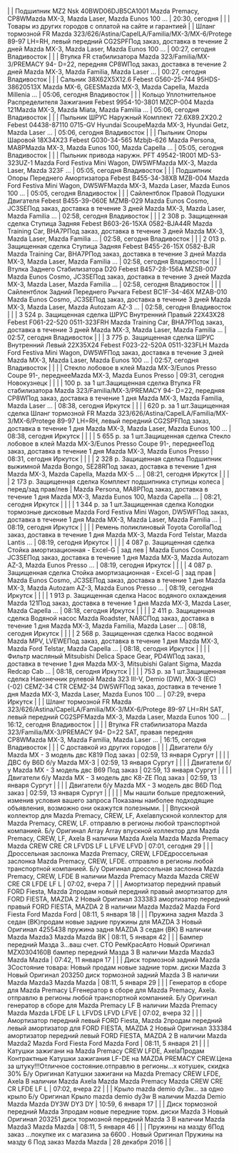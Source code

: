 | | Подшипник MZ2 Nsk 40BWD06DJB5CA1001 Mazda Premacy, CP8WMazda MX-3, Mazda Laser, Mazda Eunos 100 ... | 20:30, сегодня | |
|
Товары из других городов с оплатой на сайте и гарантией
|
| Шланг тормозной FR Mazda 323/626/Astina/CapelLA/Familia/MX-3/MX-6/Protege 89-97 LH=RH, левый передний CG2SPFПод заказ, доставка в течение 2 дней Mazda MX-3, Mazda Laser, Mazda Eunos 100 ... | 00:27, сегодня Владивосток | |
| Втулка FR стабилизатора Mazda 323/Familia/MX-3/PREMACY 94- D=22, передняя CP8WПод заказ, доставка в течение 2 дней Mazda MX-3, Mazda Familia, Mazda Laser ... | 00:27, сегодня Владивосток | |
| Сальник 38X62X5X12.6 Febest G560-25-744 95HDS-38620513X Mazda MX-6, GEESMazda MX-3, Mazda Capella, Mazda Millenia ... | 05:06, сегодня Владивосток | |
| Кольцо Уплотнительное Распределителя Зажигания Febest 9954-10-3801 MZCP-004 Mazda 121Mazda MX-3, Mazda Miata, Mazda Familia ... | 05:06, сегодня Владивосток | |
| Пыльник ШРУС Наружный Комплект 72.6X89.2X20.2 Febest 04438-87110 0715-GV Hyundai ScoupeMazda MX-3, Hyundai Getz, Mazda Laser ... | 05:06, сегодня Владивосток | |
| Пыльник Опоры Шаровой 18X34X23 Febest G030-34-565 Mzbjb-626 Mazda Persona, MA8PMazda MX-3, Mazda Eunos 100, Mazda Capella ... | 05:05, сегодня Владивосток | |
| Пыльник привода наружн. PFT 49542-1R001 MD-53-323UZ-1 Mazda Ford Festiva Mini Wagon, DW5WFMazda MX-3, Mazda Laser, Mazda 323F ... | 05:05, сегодня Владивосток | |
| Подшипник Опоры Переднего Амортизатора Febest B455-34-38XB MZB-004 Mazda Ford Festiva Mini Wagon, DW5WFMazda MX-3, Mazda Laser, Mazda Eunos 100 ... | 05:05, сегодня Владивосток | |
| Сайлентблок Правой Подушки Двигателя Febest B455-39-060E MZMB-029 Mazda Eunos Cosmo, JC3SEПод заказ, доставка в течение 3 дней Mazda MX-3, Mazda Laser, Mazda Familia ... | 02:58, сегодня Владивосток | |
| 2 308 р. Защищенная сделка Ступица Задняя Febest B603-26-15XA 0582-BJA44R Mazda Training Car, BHA7PПод заказ, доставка в течение 3 дней Mazda MX-3, Mazda Laser, Mazda Familia ... | 02:58, сегодня Владивосток | |
| 2 013 р. Защищенная сделка Ступица Задняя Febest B455-26-15X 0582-BJR Mazda Training Car, BHA7PПод заказ, доставка в течение 3 дней Mazda MX-3, Mazda Laser, Mazda Familia ... | 02:58, сегодня Владивосток | |
| Втулка Заднего Стабилизатора D20 Febest B457-28-156A MZSB-007 Mazda Eunos Cosmo, JC3SEПод заказ, доставка в течение 3 дней Mazda MX-3, Mazda Laser, Mazda Familia ... | 02:58, сегодня Владивосток | |
| Сайлентблок Задний Переднего Рычага Febest BC1F-34-46X MZAB-010 Mazda Eunos Cosmo, JC3SEПод заказ, доставка в течение 3 дней Mazda MX-3, Mazda Laser, Mazda Autozam AZ-3 ... | 02:58, сегодня Владивосток | |
| 3 524 р. Защищенная сделка ШРУС Внутренний Правый 22X43X28 Febest F061-22-520 0511-323FRH Mazda Training Car, BHA7PПод заказ, доставка в течение 3 дней Mazda MX-3, Mazda Laser, Mazda Familia ... | 02:57, сегодня Владивосток | |
| 3 775 р. Защищенная сделка ШРУС Внутренний Левый 22X35X24 Febest F023-22-520A 0511-323FLH Mazda Ford Festiva Mini Wagon, DW5WFПод заказ, доставка в течение 3 дней Mazda MX-3, Mazda Laser, Mazda Eunos 100 ... | 02:57, сегодня Владивосток | |
| | Стекло лобовое в клей Mazda MX-3/Eunos Presso Coupe 91-, переднееMazda MX-3, Mazda Eunos Presso | 09:31, сегодня Новокузнецк | |
| | 100 р. за 1 шт.Защищенная сделка Втулка FR стабилизатора Mazda 323/Familia/MX-3/PREMACY 94- D=22, передняя CP8WПод заказ, доставка в течение 1 дня Mazda MX-3, Mazda Familia, Mazda Laser ... | 08:38, сегодня Иркутск | |
| | 620 р. за 1 шт.Защищенная сделка Шланг тормозной FR Mazda 323/626/Astina/CapelLA/Familia/MX-3/MX-6/Protege 89-97 LH=RH, левый передний CG2SPFПод заказ, доставка в течение 1 дня Mazda MX-3, Mazda Laser, Mazda Eunos 100 ... | 08:38, сегодня Иркутск | |
| | 5 655 р. за 1 шт.Защищенная сделка Стекло лобовое в клей Mazda MX-3/Eunos Presso Coupe 91-, переднееПод заказ, доставка в течение 1 дня Mazda MX-3, Mazda Eunos Presso | 08:31, сегодня Иркутск | |
| | 2 328 р. Защищенная сделка Подшипник выжимной Mazda Bongo, SE28RПод заказ, доставка в течение 1 дня Mazda MX-3, Mazda Capella, Mazda MX-5 ... | 08:21, сегодня Иркутск | |
| | 2 173 р. Защищенная сделка Комплект подшипника ступицы колеса | перед/зад прав/лев | Mazda Persona, MA8PПод заказ, доставка в течение 1 дня Mazda MX-3, Mazda Eunos 100, Mazda Capella ... | 08:21, сегодня Иркутск | |
| | 1 344 р. за 1 шт.Защищенная сделка Колодки тормозные дисковые Mazda Ford Festiva Mini Wagon, DW5WFПод заказ, доставка в течение 1 дня Mazda MX-3, Mazda Laser, Mazda Familia ... | 08:19, сегодня Иркутск | |
| | Ремень поликлиновый Toyota CorollaПод заказ, доставка в течение 1 дня Mazda MX-3, Mazda Ford Telstar, Mazda Lantis ... | 08:19, сегодня Иркутск | |
| | 4 087 р. Защищенная сделка Стойка амортизационная - Excel-G | зад лев | Mazda Eunos Cosmo, JC3SEПод заказ, доставка в течение 1 дня Mazda MX-3, Mazda Autozam AZ-3, Mazda Eunos Presso ... | 08:19, сегодня Иркутск | |
| | 4 087 р. Защищенная сделка Стойка амортизационная - Excel-G | зад прав | Mazda Eunos Cosmo, JC3SEПод заказ, доставка в течение 1 дня Mazda MX-3, Mazda Autozam AZ-3, Mazda Eunos Presso ... | 08:19, сегодня Иркутск | |
| | 1 913 р. Защищенная сделка Насос водяного охлаждения Mazda 121Под заказ, доставка в течение 1 дня Mazda MX-3, Mazda Laser, Mazda Capella ... | 08:18, сегодня Иркутск | |
| | 2 411 р. Защищенная сделка Водяной насос Mazda Roadster, NA8CПод заказ, доставка в течение 1 дня Mazda MX-3, Mazda Familia, Mazda Laser ... | 08:18, сегодня Иркутск | |
| | 2 568 р. Защищенная сделка Насос водяной Mazda MPV, LVEWEПод заказ, доставка в течение 1 дня Mazda MX-3, Mazda Ford Telstar, Mazda Capella ... | 08:18, сегодня Иркутск | |
| | Фильтр масляный Mitsubishi Delica Space Gear, PD4WПод заказ, доставка в течение 1 дня Mazda MX-3, Mitsubishi Galant Sigma, Mazda Redcap Cab ... | 08:18, сегодня Иркутск | |
| | 753 р. за 1 шт.Защищенная сделка Наконечник рулевой Mazda 323 III-V, Demio (DW), MX-3 (EC) (-02) CEMZ-34 CTR CEMZ-34 DW5WFПод заказ, доставка в течение 1 дня Mazda MX-3, Mazda Laser, Mazda Eunos 100 ... | 07:29, вчера Иркутск | |
| Шланг тормозной FR Mazda 323/626/Astina/CapelLA/Familia/MX-3/MX-6/Protege 89-97 LH=RH SAT, левый передний CG2SPFMazda MX-3, Mazda Laser, Mazda Eunos 100 ... | 16:12, сегодня Владивосток | |
| | Втулка FR стабилизатора Mazda 323/Familia/MX-3/PREMACY 94- D=22 SAT, правая передняя CP8WMazda MX-3, Mazda Familia, Mazda Laser ... | 16:15, сегодня Владивосток | |
|
С доставкой из других городов
|
| | Двигатели б/у Mazda MX - 3 модель двс K819 Под заказ | 02:59, 13 января Сургут | |
| | ДВС бу B6D б/у Mazda MX-3 | 02:59, 13 января Сургут | |
| | Двигатели б/у Mazda MX - 3 модель двс B69 Под заказ | 02:59, 13 января Сургут | |
| | Двигатели б/у Mazda MX - 3 модель двс K8-ZE Под заказ | 02:59, 13 января Сургут | |
| | Двигатели б/у Mazda MX - 3 модель двс B6D Под заказ | 02:59, 13 января Сургут | |
| |
|
Мы нашли больше предложений, изменив условия вашего запроса
Показаны наиболее подходящие объявления, возможно они окажутся полезными.
|
| Впускной коллектор для Mazda Premacy, CREW, LF, Axelaвпускной коллектор для Mazda Premacy, CREW, LF. отправлю в регионы любой транспортной компанией. Б/у Оригинал Array Array впускной коллектор для Mazda Premacy, CREW, LF, Axela В наличии Mazda Axela Mazda Mazda Premacy Mazda CREW CRE CR LFVDS LF L LFVE LFVD | 07:01, сегодня 29 | |
| Дроссельная заслонка Mazda Premacy, CREW, LFDEдроссельная заслонка Mazda Premacy, CREW, LFDE. отправлю в регионы любой транспортной компанией. Б/у Оригинал дроссельная заслонка Mazda Premacy, CREW, LFDE В наличии Mazda Premacy Mazda Mazda CREW CRE CR LFDE LF L | 07:02, вчера 7 | |
| Амортизатор передний правый FORD Fiesta, Mazda 2продам новый передний правый амортизатор для FORD FIESTA, MAZDA 2 Новый Оригинал 333383 амортизатор передний правый FORD FIESTA, MAZDA 2 В наличии Mazda Mazda2 Mazda Ford Fiesta Ford Mazda Ford | 08:11, 5 января 18 | |
| Пружина задня Mazda 3 седан (BK)продам новые задние пружины для MAZDA 3 Новый Оригинал 4255438 пружина задня MAZDA 3 седан (BK) В наличии Mazda Mazda3 Mazda Mazda BK | 08:11, 5 января 42 | |
| Бампер передний Мазда 3...ваш счет. СТО РемКрасАвто Новый Оригинал MZX0304160B бампер передний Мазда 3 В наличии Mazda Mazda3 Mazda Mazda | 07:42, 11 января 17 | |
| Диск тормозной задний Mazda 3Состояние товара: Новый продам новые задние торм. диски Mazda 3 Новый Оригинал 203250 диск тормозной задний Mazda 3 В наличии Mazda Mazda3 Mazda Mazda | 08:11, 5 января 29 | |
| Генератор в сборе для Mazda Premacy LFгенератор в сборе для Mazda Premacy, Axela. отправлю в регионы любой транспортной компанией. Б/у Оригинал генератор в сборе для Mazda Premacy LF В наличии Mazda Premacy Mazda Mazda LFDE LF L LFVDS LFVD LFVE | 07:02, вчера 32 | |
| Амортизатор передний левый FORD Fiesta, Mazda 2продам передний левый амортизатор для FORD FIESTA, MAZDA 2 Новый Оригинал 333384 амортизатор передний левый FORD FIESTA, MAZDA 2 В наличии Mazda Mazda2 Mazda Ford Fiesta Ford Mazda Ford | 08:11, 5 января 21 | |
| Катушки зажигани на Mazda Premacy CREW LFDE, AxelaПродам Контрактные Катушки зажигания LF-DE на MAZDA PREMACY CREW.Цена за штуку!!!Отличное состояние.отправлю в регионы...х котушек, скидка 30% Б/у Оригинал Катушки зажигани на Mazda Premacy CREW LFDE, Axela В наличии Mazda Axela Mazda Mazda Premacy Mazda CREW CRE CR LFDE LF L | 07:02, вчера 22 | |
| Крыло mazda demio dy3w... за одно крыло Б/у Оригинал Крыло mazda demio dy3w В наличии Mazda Demio Mazda Mazda DY3W DY3 DY | 10:59, 6 января 17 | |
| Диск тормозной передний Mazda 3продам новые передние торм. диски Mazda 3 Новый Оригинал 203251 диск тормозной передний Mazda 3 В наличии Mazda Mazda3 Mazda Mazda | 08:11, 5 января 46 | |
| Пружины на мазду 6Под заказ ...покупке их с магазина за 6600 . Новый Оригинал Пружины на мазду 6 Под заказ Mazda Mazda | 28 декабря 2016 | |
